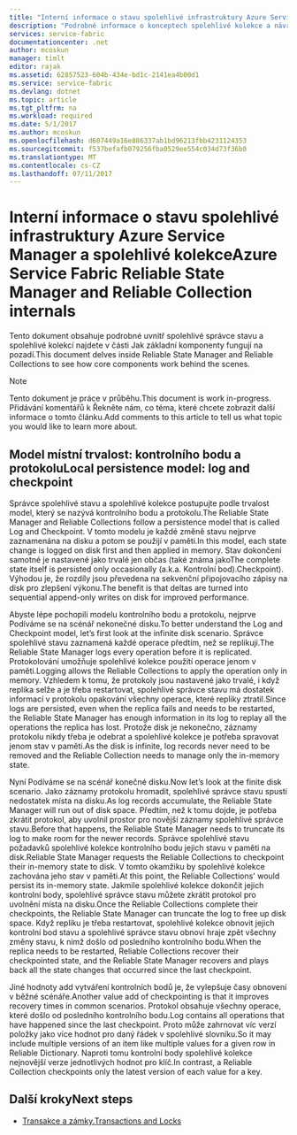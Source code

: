 ```yaml
---
title: "Interní informace o stavu spolehlivé infrastruktury Azure Service Manager a spolehlivé kolekce | Microsoft Docs"
description: "Podrobné informace o konceptech spolehlivé kolekce a návrhu v Azure Service Fabric."
services: service-fabric
documentationcenter: .net
author: mcoskun
manager: timlt
editor: rajak
ms.assetid: 62857523-604b-434e-bd1c-2141ea4b00d1
ms.service: service-fabric
ms.devlang: dotnet
ms.topic: article
ms.tgt_pltfrm: na
ms.workload: required
ms.date: 5/1/2017
ms.author: mcoskun
ms.openlocfilehash: d607449a16e886337ab1bd96213fbb4231124353
ms.sourcegitcommit: f537befafb079256fba0529ee554c034d73f36b0
ms.translationtype: MT
ms.contentlocale: cs-CZ
ms.lasthandoff: 07/11/2017
---
```

# <a name="azure-service-fabric-reliable-state-manager-and-reliable-collection-internals"></a><span data-ttu-id="1112c-103">Interní informace o stavu spolehlivé infrastruktury Azure Service Manager a spolehlivé kolekce</span><span class="sxs-lookup"><span data-stu-id="1112c-103">Azure Service Fabric Reliable State Manager and Reliable Collection internals</span></span>
<span data-ttu-id="1112c-104">Tento dokument obsahuje podrobné uvnitř spolehlivé správce stavu a spolehlivé kolekcí najdete v části Jak základní komponenty fungují na pozadí.</span><span class="sxs-lookup"><span data-stu-id="1112c-104">This document delves inside Reliable State Manager and Reliable Collections to see how core components work behind the scenes.</span></span>

> [!NOTE]
> <span data-ttu-id="1112c-105">Tento dokument je práce v průběhu.</span><span class="sxs-lookup"><span data-stu-id="1112c-105">This document is work in-progress.</span></span> <span data-ttu-id="1112c-106">Přidávání komentářů k Řekněte nám, co téma, které chcete zobrazit další informace o tomto článku.</span><span class="sxs-lookup"><span data-stu-id="1112c-106">Add comments to this article to tell us what topic you would like to learn more about.</span></span>
>

##  <a name="local-persistence-model-log-and-checkpoint"></a><span data-ttu-id="1112c-107">Model místní trvalost: kontrolního bodu a protokolu</span><span class="sxs-lookup"><span data-stu-id="1112c-107">Local persistence model: log and checkpoint</span></span>
<span data-ttu-id="1112c-108">Správce spolehlivé stavu a spolehlivé kolekce postupujte podle trvalost model, který se nazývá kontrolního bodu a protokolu.</span><span class="sxs-lookup"><span data-stu-id="1112c-108">The Reliable State Manager and Reliable Collections follow a persistence model that is called Log and Checkpoint.</span></span>
<span data-ttu-id="1112c-109">V tomto modelu je každé změně stavu nejprve zaznamenána na disku a potom se použijí v paměti.</span><span class="sxs-lookup"><span data-stu-id="1112c-109">In this model, each state change is logged on disk first and then applied in memory.</span></span>
<span data-ttu-id="1112c-110">Stav dokončení samotné je nastavené jako trvalé jen občas (také známa jako</span><span class="sxs-lookup"><span data-stu-id="1112c-110">The complete state itself is persisted only occasionally (a.k.a.</span></span> <span data-ttu-id="1112c-111">Kontrolní bod).</span><span class="sxs-lookup"><span data-stu-id="1112c-111">Checkpoint).</span></span>
<span data-ttu-id="1112c-112">Výhodou je, že rozdíly jsou převedena na sekvenční připojovacího zápisy na disk pro zlepšení výkonu.</span><span class="sxs-lookup"><span data-stu-id="1112c-112">The benefit is that deltas are turned into sequential append-only writes on disk for improved performance.</span></span>

<span data-ttu-id="1112c-113">Abyste lépe pochopili modelu kontrolního bodu a protokolu, nejprve Podíváme se na scénář nekonečné disku.</span><span class="sxs-lookup"><span data-stu-id="1112c-113">To better understand the Log and Checkpoint model, let’s first look at the infinite disk scenario.</span></span>
<span data-ttu-id="1112c-114">Správce spolehlivé stavu zaznamená každé operace předtím, než se replikují.</span><span class="sxs-lookup"><span data-stu-id="1112c-114">The Reliable State Manager logs every operation before it is replicated.</span></span>
<span data-ttu-id="1112c-115">Protokolování umožňuje spolehlivé kolekce použití operace jenom v paměti.</span><span class="sxs-lookup"><span data-stu-id="1112c-115">Logging allows the Reliable Collections to apply the operation only in memory.</span></span>
<span data-ttu-id="1112c-116">Vzhledem k tomu, že protokoly jsou nastavené jako trvalé, i když replika selže a je třeba restartovat, spolehlivé správce stavu má dostatek informací v protokolu opakování všechny operace, které repliky ztratil.</span><span class="sxs-lookup"><span data-stu-id="1112c-116">Since logs are persisted, even when the replica fails and needs to be restarted, the Reliable State Manager has enough information in its log to replay all the operations the replica has lost.</span></span>
<span data-ttu-id="1112c-117">Protože disk je nekonečno, záznamy protokolu nikdy třeba je odebrat a spolehlivé kolekce je potřeba spravovat jenom stav v paměti.</span><span class="sxs-lookup"><span data-stu-id="1112c-117">As the disk is infinite, log records never need to be removed and the Reliable Collection needs to manage only the in-memory state.</span></span>

<span data-ttu-id="1112c-118">Nyní Podíváme se na scénář konečné disku.</span><span class="sxs-lookup"><span data-stu-id="1112c-118">Now let’s look at the finite disk scenario.</span></span>
<span data-ttu-id="1112c-119">Jako záznamy protokolu hromadit, spolehlivé správce stavu spustí nedostatek místa na disku.</span><span class="sxs-lookup"><span data-stu-id="1112c-119">As log records accumulate, the Reliable State Manager will run out of disk space.</span></span>
<span data-ttu-id="1112c-120">Předtím, než k tomu dojde, je potřeba zkrátit protokol, aby uvolnil prostor pro novější záznamy spolehlivé správce stavu.</span><span class="sxs-lookup"><span data-stu-id="1112c-120">Before that happens, the Reliable State Manager needs to truncate its log to make room for the newer records.</span></span>
<span data-ttu-id="1112c-121">Správce spolehlivé stavu požadavků spolehlivé kolekce kontrolního bodu jejich stavu v paměti na disk.</span><span class="sxs-lookup"><span data-stu-id="1112c-121">Reliable State Manager requests the Reliable Collections to checkpoint their in-memory state to disk.</span></span>
<span data-ttu-id="1112c-122">V tomto okamžiku by spolehlivé kolekce zachována jeho stav v paměti.</span><span class="sxs-lookup"><span data-stu-id="1112c-122">At this point, the Reliable Collections' would persist its in-memory state.</span></span>
<span data-ttu-id="1112c-123">Jakmile spolehlivé kolekce dokončit jejich kontrolní body, spolehlivé správce stavu můžete zkrátit protokol pro uvolnění místa na disku.</span><span class="sxs-lookup"><span data-stu-id="1112c-123">Once the Reliable Collections complete their checkpoints, the Reliable State Manager can truncate the log to free up disk space.</span></span>
<span data-ttu-id="1112c-124">Když repliku je třeba restartovat, spolehlivé kolekce obnovit jejich kontrolní bod stavu a spolehlivé správce stavu obnoví hraje zpět všechny změny stavu, k nimž došlo od posledního kontrolního bodu.</span><span class="sxs-lookup"><span data-stu-id="1112c-124">When the replica needs to be restarted, Reliable Collections recover their checkpointed state, and the Reliable State Manager recovers and plays back all the state changes that occurred since the last checkpoint.</span></span>

<span data-ttu-id="1112c-125">Jiné hodnoty add vytváření kontrolních bodů je, že vylepšuje časy obnovení v běžné scénáře.</span><span class="sxs-lookup"><span data-stu-id="1112c-125">Another value add of checkpointing is that it improves recovery times in common scenarios.</span></span> <span data-ttu-id="1112c-126">Protokol obsahuje všechny operace, které došlo od posledního kontrolního bodu.</span><span class="sxs-lookup"><span data-stu-id="1112c-126">Log contains all operations that have happened since the last checkpoint.</span></span>
<span data-ttu-id="1112c-127">Proto může zahrnovat víc verzí položky jako více hodnot pro daný řádek v spolehlivé slovníku.</span><span class="sxs-lookup"><span data-stu-id="1112c-127">So it may include multiple versions of an item like multiple values for a given row in Reliable Dictionary.</span></span>
<span data-ttu-id="1112c-128">Naproti tomu kontrolní body spolehlivé kolekce nejnovější verze jednotlivých hodnot pro klíč.</span><span class="sxs-lookup"><span data-stu-id="1112c-128">In contrast, a Reliable Collection checkpoints only the latest version of each value for a key.</span></span>

## <a name="next-steps"></a><span data-ttu-id="1112c-129">Další kroky</span><span class="sxs-lookup"><span data-stu-id="1112c-129">Next steps</span></span>
* [<span data-ttu-id="1112c-130">Transakce a zámky.</span><span class="sxs-lookup"><span data-stu-id="1112c-130">Transactions and Locks</span></span>](service-fabric-reliable-services-reliable-collections-transactions-locks.md)

